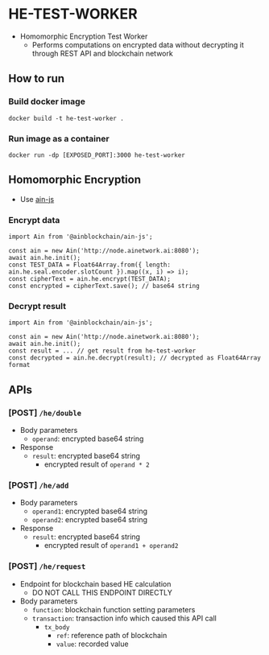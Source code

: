 # HE-TEST-WORKER
* Homomorphic Encryption Test Worker
  * Performs computations on encrypted data without decrypting it through REST API and blockchain network

## How to run
### Build docker image
```
docker build -t he-test-worker .
```

### Run image as a container
```
docker run -dp [EXPOSED_PORT]:3000 he-test-worker
```

## Homomorphic Encryption
* Use [ain-js](https://github.com/ainblockchain/ain-js/tree/master/src/he)
### Encrypt data 
```
import Ain from '@ainblockchain/ain-js';

const ain = new Ain('http://node.ainetwork.ai:8080');
await ain.he.init();
const TEST_DATA = Float64Array.from({ length: ain.he.seal.encoder.slotCount }).map((x, i) => i);
const cipherText = ain.he.encrypt(TEST_DATA);
const encrypted = cipherText.save(); // base64 string
```
### Decrypt result
```
import Ain from '@ainblockchain/ain-js';

const ain = new Ain('http://node.ainetwork.ai:8080');
await ain.he.init();
const result = ... // get result from he-test-worker
const decrypted = ain.he.decrypt(result); // decrypted as Float64Array format
```

## APIs
### [POST] `/he/double`
* Body parameters
  * `operand`: encrypted base64 string
* Response
  * `result`: encrypted base64 string
    * encrypted result of `operand * 2`
### [POST] `/he/add`
* Body parameters
  * `operand1`: encrypted base64 string
  * `operand2`: encrypted base64 string
* Response
  * `result`: encrypted base64 string
    * encrypted result of `operand1 + operand2`
### [POST] `/he/request`
* Endpoint for blockchain based HE calculation
  * DO NOT CALL THIS ENDPOINT DIRECTLY
* Body parameters
  * `function`: blockchain function setting parameters
  * `transaction`: transaction info which caused this API call
    * `tx_body`
      * `ref`: reference path of blockchain
      * `value`: recorded value